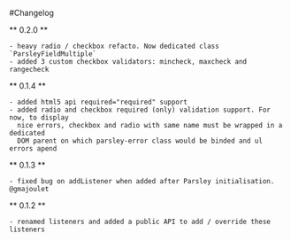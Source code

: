 #Changelog

** 0.2.0 **

    - heavy radio / checkbox refacto. Now dedicated class `ParsleyFieldMultiple`
    - added 3 custom checkbox validators: mincheck, maxcheck and rangecheck

** 0.1.4 **

    - added html5 api required="required" support
    - added radio and checkbox required (only) validation support. For now, to display
      nice errors, checkbox and radio with same name must be wrapped in a dedicated
      DOM parent on which parsley-error class would be binded and ul errors apend

** 0.1.3 **

    - fixed bug on addListener when added after Parsley initialisation. @gmajoulet

** 0.1.2 **

    - renamed listeners and added a public API to add / override these listeners